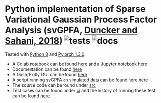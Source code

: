 # Python implementation of Sparse Variational Gaussian Process Factor Analysis (svGPFA, [Duncker and Sahani, 2018](https://papers.nips.cc/paper/2018/file/d1ff1ec86b62cd5f3903ff19c3a326b2-Paper.pdf)) ![tests](https://github.com/joacorapela/svGPFA/actions/workflows/tests.yml/badge.svg?branch=master) ![docs](https://readthedocs.org/projects/pip/badge/)

Tested with [Python 3](https://www.python.org/downloads/release/python-352/) and [Pytorch 1.3.0](https://pytorch.org/).

* A Colab notebook can be found [here](https://colab.research.google.com/drive/1iOMZYBu4DMFYayXlgrm_nFAKge3xIkKr#scrollTo=2ynUe0sw_Hzv) and a Jupyter notebook [here](ipynb/demoPointProcess.ipynb)
* Documentation can be found [here](https://svgpfa.readthedocs.io/)
* A Dash/Plotly GUI can be found [here](gui/doRunGUI.py)
* A script running svGPFA on simulated data can be found here [here](scripts/demoPointProcessLeasSimulation-noGPU.py)
* The source code can be found under [src](src)
* Test cases can be found under [ci](ci) and the history of running these test can be found [here](https://github.com/joacorapela/svGPFA/actions).
